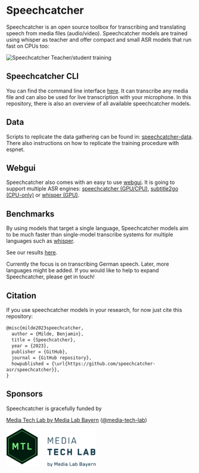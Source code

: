 # Speechcatcher

Speechcatcher is an open source toolbox for transcribing and translating speech from media files (audio/video). Speechcatcher models are trained using whisper as teacher and offer compact and small ASR models that run fast on CPUs too:

![Speechcatcher Teacher/student training](https://github.com/speechcatcher-asr/speechcatcher/raw/main/speechcatcher_training.svg)

## Speechcatcher CLI

You can find the command line interface <a href="https://github.com/speechcatcher-asr/speechcatcher">here</a>. It can transcribe any media file and can also be used for live transcription with your microphone. In this repository, there is also an overview of all available speechcatcher models.

## Data

Scripts to replicate the data gathering can be found in: <a href="https://github.com/speechcatcher-asr/speechcatcher-data">speechcatcher-data</a>. There also instructions on how to replicate the training procedure with espnet.

## Webgui

Speechcatcher also comes with an easy to use <a href="https://github.com/speechcatcher-asr/speechcatcher-webgui">webgui</a>. It is going to support multiple ASR engines: <a href="https://github.com/speechcatcher-asr/speechcatcher">speechcatcher (GPU/CPU)</a>, <a href="https://github.com/uhh-lt/subtitle2go">subtitle2go (CPU-only)</a> or <a href="https://github.com/openai/whisper">whisper (GPU)</a>.  

## Benchmarks

By using models that target a single language, Speechcatcher models aim to be much faster than single-model transcribe systems for multiple languages such as <a href="https://github.com/openai/whisper">whisper</a>. 

See our results <a href="https://github.com/speechcatcher-asr/speechcatcher">here</a>.  

Currently the focus is on transcribing German speech. Later, more languages might be added. If you would like to help to expand Speechcatcher, please get in touch!

## Citation

If you use speechcatcher models in your research, for now just cite this repository:

    @misc{milde2023speechcatcher,
      author = {Milde, Benjamin},
      title = {Speechcatcher},
      year = {2023},
      publisher = {GitHub},
      journal = {GitHub repository},
      howpublished = {\url{https://github.com/speechcatcher-asr/speechcatcher}},
    }

## Sponsors

Speechcatcher is gracefully funded by

<a href="https://media-tech-lab.com">Media Tech Lab by Media Lab Bayern</a> (<a href="https://github.com/media-tech-lab">@media-tech-lab</a>)

<a href="https://media-tech-lab.com">
    <img src="https://raw.githubusercontent.com/media-tech-lab/.github/main/assets/mtl-powered-by.png" width="240" title="Media Tech Lab powered by logo">
</a>
